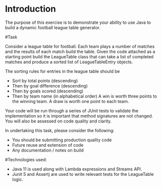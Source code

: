 # Introduction

The purpose of this exercise is to demonstrate your ability to use 
Java to build a dynamic football league table generator.

#Task

Consider a league table for football. Each team plays a number of matches and the results
of each match build the table. Given the code attached as a starting point build
the LeagueTable class that can take a list of completed matches and produce a sorted 
list of LeagueTableEntry objects.

The sorting rules for entries in the league table should be
* Sort by total points (descending)
* Then by goal difference (descending)
* Then by goals scored (descending)
* Then by team name (in alphabetical order)
A win is worth three points to the winning team. A draw is worth one point to each team.

Your code will be run through a series of JUnit tests to validate the implementation so it is important 
that method signatures are not changed. You will also be assessed on code quality and clarity.

In undertaking this task, please consider the following:
* You should be submitting production quality code
* Future reuse and extension of code
* Any documentation / notes on build

#Technologies used:

*  Java 11 is used along with Lambda expressions and Streams API.
*  Junit 5 and Assertj are used to write relevant tests for the LeagueTable logic.